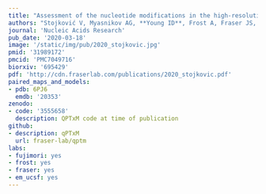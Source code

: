 ```yaml
---
title: "Assessment of the nucleotide modifications in the high-resolution cryo-electron microscopy structure of the Escherichia coli 50S subunit."
authors: "Stojković V, Myasnikov AG, **Young ID**, Frost A, Fraser JS, Fujimori DG."
journal: 'Nucleic Acids Research'
pub_date: '2020-03-18'
image: '/static/img/pub/2020_stojkovic.jpg'
pmid: '31989172'
pmcid: 'PMC7049716'
biorxiv: '695429'
pdf: 'http://cdn.fraserlab.com/publications/2020_stojkovic.pdf'
paired_maps_and_models:
- pdb: 6PJ6
  emdb: '20353'
zenodo:
- code: '3555658'
  description: QPTxM code at time of publication
github:
- description: qPTxM
  url: fraser-lab/qptm
labs:
- fujimori: yes
- frost: yes
- fraser: yes
- em_ucsf: yes
---
```

